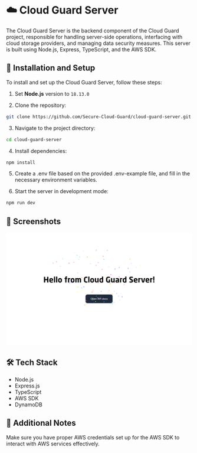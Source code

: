 # ☁️ Cloud Guard Server
The Cloud Guard Server is the backend component of the Cloud Guard project, responsible for handling server-side operations, interfacing with cloud storage providers, and managing data security measures. This server is built using Node.js, Express, TypeScript, and the AWS SDK.

## 🚀 Installation and Setup
To install and set up the Cloud Guard Server, follow these steps:

1. Set **Node.js** version to `18.13.0`

2. Clone the repository:

```bash
git clone https://github.com/Secure-Cloud-Guard/cloud-guard-server.git
```

3. Navigate to the project directory:

```bash
cd cloud-guard-server
```

4. Install dependencies:

```bash
npm install
```

5. Create a .env file based on the provided .env-example file, and fill in the necessary environment variables.

6. Start the server in development mode:

```bash
npm run dev
```

## 📸 Screenshots

![App Screenshot](https://github.com/Dmytro27Ind/images/blob/main/cloud-guard-server-1.png)

## 🛠️ Tech Stack
- Node.js
- Express.js
- TypeScript
- AWS SDK
- DynamoDB

## 📝 Additional Notes
Make sure you have proper AWS credentials set up for the AWS SDK to interact with AWS services effectively.
